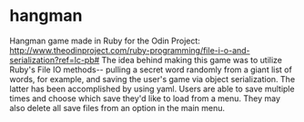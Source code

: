# hangman
Hangman game made in Ruby for the Odin Project: http://www.theodinproject.com/ruby-programming/file-i-o-and-serialization?ref=lc-pb#  The idea behind making this game was to utilize Ruby's File IO methods-- pulling a secret word randomly from a giant list of words, for example, and saving the user's game via object serialization.  The latter has been accomplished by using yaml.  Users are able to save multiple times and choose which save they'd like to load from a menu. They may also delete all save files from an option in the main menu.
